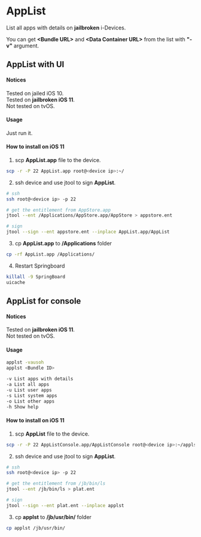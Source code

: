 # AppList
List all apps with details on __jailbroken__ i-Devices.  

You can get __\<Bundle URL\>__ and __\<Data Container URL\>__ from the list with __"-v"__ argument.

## AppList with UI
#### Notices
Tested on jailed iOS 10.  
Tested on __jailbroken iOS 11__.  
Not tested on tvOS.  

#### Usage
Just run it.

#### How to install on iOS 11
1. scp __AppList.app__ file to the device.
```bash
scp -r -P 22 AppList.app root@<device ip>:~/
```
2. ssh device and use jtool to sign __AppList__.
```bash
# ssh
ssh root@<device ip> -p 22

# get the entitlement from AppStore.app
jtool --ent /Applications/AppStore.app/AppStore > appstore.ent

# sign
jtool --sign --ent appstore.ent --inplace AppList.app/AppList
```
3. cp __AppList.app__ to __/Applications__ folder
```bash
cp -rf AppList.app /Applications/
```
4. Restart Springboard
```bash
killall -9 SpringBoard
uicache
```

## AppList for console
#### Notices
Tested on __jailbroken iOS 11__.  
Not tested on tvOS.  

#### Usage
```bash
applst -vausoh
applst <Bundle ID>

-v List apps with details
-a List all apps
-u List user apps
-s List system apps
-o List other apps
-h Show help
```

#### How to install on iOS 11
1. scp __AppList__ file to the device.
```bash
scp -r -P 22 AppListConsole.app/AppListConsole root@<device ip>:~/applst
```
2. ssh device and use jtool to sign __AppList__.
```bash
# ssh
ssh root@<device ip> -p 22

# get the entitlement from /jb/bin/ls
jtool --ent /jb/bin/ls > plat.ent

# sign
jtool --sign --ent plat.ent --inplace applst
```
3. cp __applst__ to __/jb/usr/bin/__ folder
```bash
cp applst /jb/usr/bin/
```
